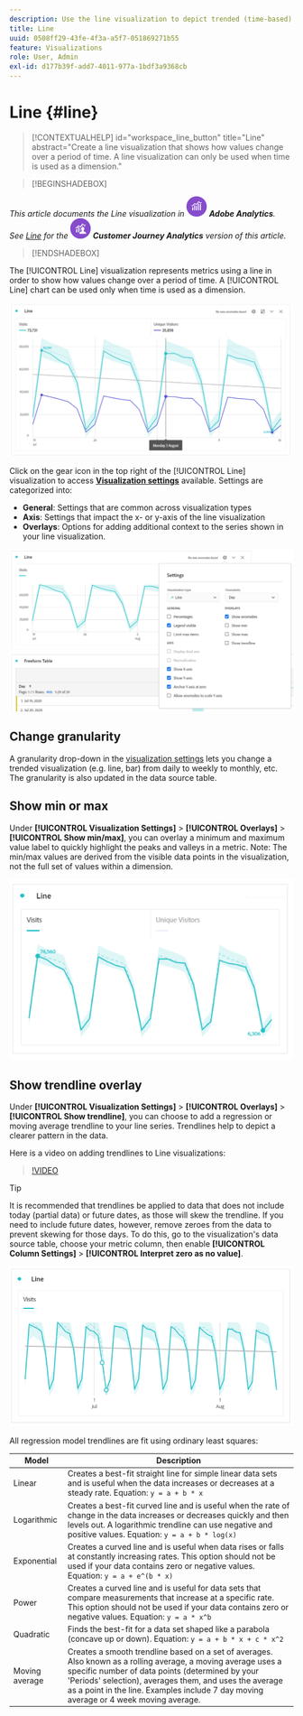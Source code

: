 ```yaml
---
description: Use the line visualization to depict trended (time-based) data sets
title: Line
uuid: 0508ff29-43fe-4f3a-a5f7-051869271b55
feature: Visualizations
role: User, Admin
exl-id: d177b39f-add7-4011-977a-1bdf3a9368cb
---
```

# Line {#line}

<!-- markdownlint-disable MD034 -->

>[!CONTEXTUALHELP]
>id="workspace_line_button"
>title="Line"
>abstract="Create a line visualization that shows how values change over a period of time. A line visualization can only be used when time is used as a dimension."

<!-- markdownlint-enable MD034 -->


>[!BEGINSHADEBOX]

_This article documents the Line visualization in_ ![AdobeAnalytics](/help/assets/icons/AdobeAnalytics.svg) _**Adobe Analytics**._<br/>_See [Line](https://experienceleague.adobe.com/en/docs/analytics-platform/using/cja-workspace/visualizations/line)  for the_ ![CustomerJourneyAnalytics](/help/assets/icons/CustomerJourneyAnalytics.svg) _**Customer Journey Analytics** version of this article._

>[!ENDSHADEBOX]

The [!UICONTROL Line] visualization represents metrics using a line in order to show how values change over a period of time. A [!UICONTROL Line] chart can be used only when time is used as a dimension.

![Line visualization](assets/line-viz.png)

Click on the gear icon in the top right of the [!UICONTROL Line] visualization to access [**Visualization settings**](freeform-analysis-visualizations.md) available. Settings are categorized into:

* **General**: Settings that are common across visualization types
* **Axis**: Settings that impact the x- or y-axis of the line visualization
* **Overlays**: Options for adding additional context to the series shown in your line visualization.

![Visualization settings](assets/viz-settings-modal.png)

## Change granularity

A granularity drop-down in the [visualization settings](freeform-analysis-visualizations.md) lets you change a trended visualization (e.g. line, bar) from daily to weekly to monthly, etc. The granularity is also updated in the data source table.

## Show min or max

Under **[!UICONTROL Visualization Settings]** > **[!UICONTROL Overlays]** > **[!UICONTROL Show min/max]**, you can overlay a minimum and maximum value label to quickly highlight the peaks and valleys in a metric. Note: The min/max values are derived from the visible data points in the visualization, not the full set of values within a dimension.

![Show min/max](assets/min-max-labels.png)

## Show trendline overlay

Under **[!UICONTROL Visualization Settings]** > **[!UICONTROL Overlays]** > **[!UICONTROL Show trendline]**, you can choose to add a regression or moving average trendline to your line series. Trendlines help to depict a clearer pattern in the data.

Here is a video on adding trendlines to Line visualizations:

>[!VIDEO](https://video.tv.adobe.com/v/330176/?quality=12)

>[!TIP]
>
>It is recommended that trendlines be applied to data that does not include today (partial data) or future dates, as those will skew the trendline. If you need to include future dates, however, remove zeroes from the data to prevent skewing for those days. To do this, go to the visualization's data source table, choose your metric column, then enable **[!UICONTROL Column Settings]** > **[!UICONTROL Interpret zero as no value]**.

![Linear trendline](assets/show-linear-trendline.png)

All regression model trendlines are fit using ordinary least squares:

| Model | Description |
| --- | --- |
| Linear | Creates a best-fit straight line for simple linear data sets and is useful when the data increases or decreases at a steady rate. Equation: `y = a + b * x` |
| Logarithmic | Creates a best-fit curved line and is useful when the rate of change in the data increases or decreases quickly and then levels out. A logarithmic trendline can use negative and positive values. Equation: `y = a + b * log(x)` |
| Exponential | Creates a curved line and is useful when data rises or falls at constantly increasing rates. This option should not be used if your data contains zero or negative values. Equation: `y = a + e^(b * x)` |
| Power | Creates a curved line and is useful for data sets that compare measurements that increase at a specific rate. This option should not be used if your data contains zero or negative values. Equation: `y = a * x^b` |
| Quadratic | Finds the best-fit for a data set shaped like a parabola (concave up or down). Equation: `y = a + b * x + c * x^2` |
| Moving average | Creates a smooth trendline based on a set of averages. Also known as a rolling average, a moving average uses a specific number of data points (determined by your 'Periods' selection), averages them, and uses the average as a point in the line. Examples include 7 day moving average or 4 week moving average.|
